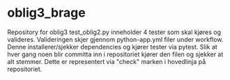 # oblig3_brage
Repository for oblig3
test_oblig2.py inneholder 4 tester som skal kjøres og valideres. 
Valideringen skjer gjennom python-app.yml filer under workflow. 
Denne installerer/sjekker dependencies og kjører tester via pytest. 
Slik at hver gang noen blir committa inn i repositoriet kjører den filen og sjekker at alt stemmer. 
Dette er representert via "check" marken i hovedlinja på repositoriet. 
